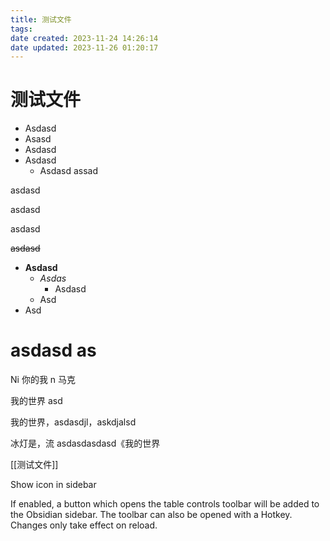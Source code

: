 ```yaml
---
title: 测试文件
tags: 
date created: 2023-11-24 14:26:14
date updated: 2023-11-26 01:20:17
---
```


# 测试文件

- Asdasd
- Asasd
- Asdasd
- Asdasd
  - Asdasd
assad

asdasd

asdasd

asdasd

~~asdasd~~

- **Asdasd**
  - _Asdas_
    - Asdasd
  - Asd
- Asd

# asdasd as

Ni 你的我 n 马克

我的世界 asd

我的世界，asdasdjl，askdjalsd

冰灯是，流 asdasdasdasd《我的世界

[[测试文件]]

Show icon in sidebar

If enabled, a button which opens the table controls toolbar will be added to the Obsidian sidebar. The toolbar can also be opened with a Hotkey. Changes only take effect on reload.


